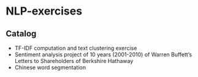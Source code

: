 # NLP-exercises

## Catalog
- TF-IDF computation and text clustering exercise
- Sentiment analysis project of 10 years (2001-2010) of Warren Buffett’s Letters to Shareholders of Berkshire Hathaway
- Chinese word segmentation
